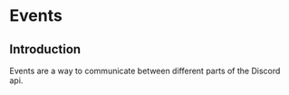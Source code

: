 # Events

## Introduction

Events are a way to communicate between different parts of the Discord api.